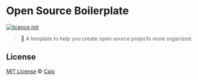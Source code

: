 # Open Source Boilerplate

[![licence mit](https://img.shields.io/github/license/caiohsj/trabalho-pratico-covid-19.svg)](https://github.com/caiohsj/trabalho-pratico-covid-19/blob/master/LICENSE)

> :rocket: A template to help you create open source projects more organized.


## License
[MIT License](https://github.com/caiohsj/open-source-boilerplate/blob/master/LICENSE) © [Caio]()
